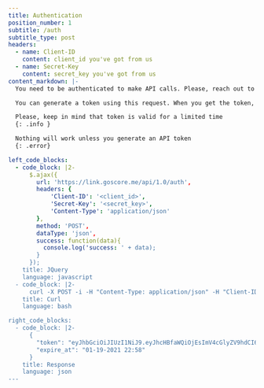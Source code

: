 ```yaml
---
title: Authentication
position_number: 1
subtitle: /auth
subtitle_type: post
headers:
  - name: Client-ID
    content: client_id you've got from us
  - name: Secret-Key
    content: secret_key you've got from us
content_markdown: |-
  You need to be authenticated to make API calls. Please, reach out to us to get credentials to try APIs.

  You can generate a token using this request. When you get the token, access the relevant data with the consent code/ID saved you got after the gotrack process successfully completed.

  Please, keep in mind that token is valid for a limited time
  {: .info }

  Nothing will work unless you generate an API token
  {: .error}

left_code_blocks:
  - code_block: |2-
      $.ajax({
        url: 'https://link.goscore.me/api/1.0/auth',
        headers: {
            'Client-ID': '<client_id>',
            'Secret-Key': '<secret_key>',
            'Content-Type': 'application/json'
        },
        method: 'POST',
        dataType: 'json',
        success: function(data){
          console.log('success: ' + data);
        }
      });
    title: JQuery
    language: javascript
  - code_block: |2-
      curl -X POST -i -H "Content-Type: application/json" -H "Client-ID: <client_id>" -H "Secret-Key: <secret_key>" https://link.goscore.me/api/1.0/auth
    title: Curl
    language: bash

right_code_blocks:
  - code_block: |2-
      {
        "token": "eyJhbGciOiJIUzI1NiJ9.eyJhcHBfaWQiOjEsImV4cGlyZV9hdCI6MTYxMTA5NzA5NX0.v8Ayvhh-0zarI5eFj6uOvdyO40b7wQZP-uaO7S3ICb8",
        "expire_at": "01-19-2021 22:58"
      }
    title: Response
    language: json
---
```

